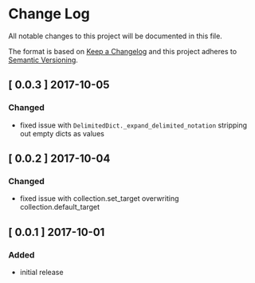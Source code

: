 # Change Log
All notable changes to this project will be documented in this file.

The format is based on [Keep a Changelog](http://keepachangelog.com/)
and this project adheres to [Semantic Versioning](http://semver.org/).

## [ 0.0.3 ] 2017-10-05

### Changed
* fixed issue with `DelimitedDict._expand_delimited_notation` stripping out empty dicts as values

## [ 0.0.2 ] 2017-10-04

### Changed
* fixed issue with collection.set_target overwriting collection.default_target

## [ 0.0.1 ] 2017-10-01

### Added
* initial release
